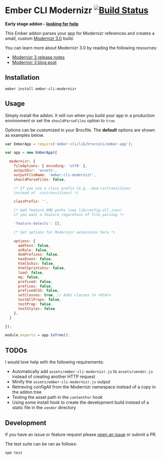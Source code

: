Ember CLI Modernizr [![Build Status](https://travis-ci.org/sir-dunxalot/ember-cli-modernizr.svg?branch=master)](https://travis-ci.org/sir-dunxalot/ember-cli-modernizr)
======

**Early stage addon - [looking for help](#todos)**

This Ember addon parses your app for Modernizr references and creates a small, custom [Modernizr 3.0](http://modernizr.com/) build.

You can learn more about Modernizr 3.0 by reading the following resources:

- [Modernizr 3 release notes](https://github.com/Modernizr/Modernizr/issues/805)
- [Modernizr 3 blog post](http://modernizr.com/news/modernizr-v3-stickers-diversity/)

## Installation

```
ember install ember-cli-modernizr
```

## Usage

Simply install the addon. It will run when you build your app in a production environment or set the `shouldParseFiles` option to `true`.

Options can be customized in your Brocfile. The **default** options are shown as examples below.

```js
var EmberApp = require('ember-cli/lib/broccoli/ember-app');

var app = new EmberApp({

  modernizr: {
    fileOptions: { encoding: 'utf8' },
    outputDir: 'assets',
    outputFileName: 'ember-cli-modernizr',
    shouldParseFiles: false,

    /* If you use a class prefix (e.g. .mod-csstransitions
    instead of .csstransitions) */

    classPrefix: '',

    /* Add feature AMD paths (see lib/config-all.json)
    if you want a feature regardless of file parsing */

    'feature-detects': [],

    /* Set options for Modernizr extensions here */

    options: {
      addTest: false,
      atRule: false,
      domPrefixes: false,
      hasEvent: false,
      html5shiv: false,
      html5printshiv: false,
      load: false,
      mq: false,
      prefixed: false,
      prefixes: false,
      prefixedCSS: false,
      setClasses: true, // Adds classes to <html>
      testAllProps: false,
      testProp: false,
      testStyles: false
    },
  }

});

module.exports = app.toTree();
```

## TODOs

I would love help with the following requirements:

- Automatically add `assets/ember-cli-modernizr.js` to `assets/vendor.js` instead of creating another HTTP request
- Minify the `assets/ember-cli-modernizr.js` output
- Retrieving configAll from the Modernizr namespace instead of a copy in the addon tree
- Testing the asset path in the `contentFor` hook
- Using some install hook to create the development build instead of a static file in the `vendor` directory

## Development

If you have an issue or feature request please [open an issue](https://github.com/sir-dunxalot/ember-cli-modernizr/issues/new) or submit a PR.

The test suite can be ran as follows:

```
npm test
```
